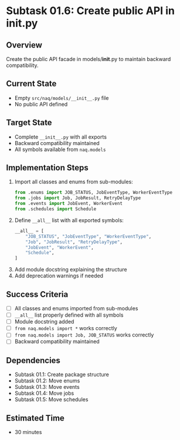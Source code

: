 # Subtask 01.6: Create public API in __init__.py

## Overview
Create the public API facade in models/__init__.py to maintain backward compatibility.

## Current State
- Empty `src/naq/models/__init__.py` file
- No public API defined

## Target State
- Complete `__init__.py` with all exports
- Backward compatibility maintained
- All symbols available from `naq.models`

## Implementation Steps
1. Import all classes and enums from sub-modules:
   ```python
   from .enums import JOB_STATUS, JobEventType, WorkerEventType
   from .jobs import Job, JobResult, RetryDelayType
   from .events import JobEvent, WorkerEvent
   from .schedules import Schedule
   ```
2. Define `__all__` list with all exported symbols:
   ```python
   __all__ = [
       "JOB_STATUS", "JobEventType", "WorkerEventType",
       "Job", "JobResult", "RetryDelayType", 
       "JobEvent", "WorkerEvent",
       "Schedule",
   ]
   ```
3. Add module docstring explaining the structure
4. Add deprecation warnings if needed

## Success Criteria
- [ ] All classes and enums imported from sub-modules
- [ ] `__all__` list properly defined with all symbols
- [ ] Module docstring added
- [ ] `from naq.models import *` works correctly
- [ ] `from naq.models import Job, JOB_STATUS` works correctly
- [ ] Backward compatibility maintained

## Dependencies
- Subtask 01.1: Create package structure
- Subtask 01.2: Move enums
- Subtask 01.3: Move events
- Subtask 01.4: Move jobs
- Subtask 01.5: Move schedules

## Estimated Time
- 30 minutes